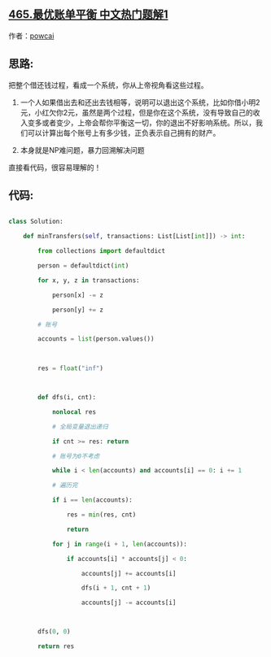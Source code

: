 ## [465.最优账单平衡 中文热门题解1](https://leetcode.cn/problems/optimal-account-balancing/solutions/100000/bao-li-hui-su-by-powcai)

作者：[powcai](https://leetcode.cn/u/powcai)

## 思路:

把整个借还钱过程，看成一个系统，你从上帝视角看这些过程。

1. 一个人如果借出去和还出去钱相等，说明可以退出这个系统，比如你借小明2元，小红欠你2元，虽然是两个过程，但是你在这个系统，没有导致自己的收入变多或者变少，上帝会帮你平衡这一切，你的退出不好影响系统。所以，我们可以计算出每个账号上有多少钱，正负表示自己拥有的财产。
2. 本身就是NP难问题，暴力回溯解决问题

直接看代码，很容易理解的！

## 代码:

```python
class Solution:
    def minTransfers(self, transactions: List[List[int]]) -> int:
        from collections import defaultdict
        person = defaultdict(int)
        for x, y, z in transactions:
            person[x] -= z
            person[y] += z
        # 账号
        accounts = list(person.values())
       
        res = float("inf")

        def dfs(i, cnt):
            nonlocal res
            # 全局变量退出递归
            if cnt >= res: return 
            # 账号为0不考虑
            while i < len(accounts) and accounts[i] == 0: i += 1
            # 遍历完
            if i == len(accounts):
                res = min(res, cnt)
                return
            for j in range(i + 1, len(accounts)):
                if accounts[i] * accounts[j] < 0:
                    accounts[j] += accounts[i]
                    dfs(i + 1, cnt + 1)
                    accounts[j] -= accounts[i]

        dfs(0, 0)
        return res
```

